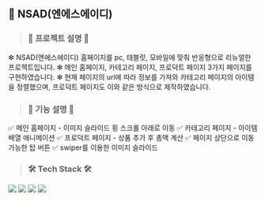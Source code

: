 ## 👖 NSAD(엔에스에이디)


>
> ###  📝 프로젝트 설명 📝
>


  ❇ NSAD(엔에스에이디) 홈페이지를 pc, 태블릿, 모바일에 맞춰 반응형으로 리뉴얼한 프로젝트입니다.
  ❇ 메인 홈페이지, 카테고리 페이지, 프로덕트 페이지 3가지 페이지를 구현하였습니다.
  ❇ 현재 페이지의 url에 따라 정보를 가져와 카테고리 페이지의 아이템을 정렬했으며, 프로덕트 페이지도 이와 같은 방식으로 제작하였습니다.


>
> ###  📝 기능 설명 📝
> 


  ✅ 메인 홈페이지 - 이미지 슬라이드 횡 스크롤 아래로 이동
  ✅ 카테고리 페이지 - 아이템 배열 애니메이션
  ✅ 프로덕트 페이지 - 상품 추가 후 총액 계산
  ✅ 페이지 상단으로 이동 가능한 탑 버튼
  ✅ swiper를 이용한 이미지 슬라이드
 
>
> ###  🛠 Tech Stack 🛠
>

  <img src="https://img.shields.io/badge/html5-E34F26?style=for-the-badge&logo=html5&logoColor=white">
  <img src="https://img.shields.io/badge/css-1572B6?style=for-the-badge&logo=css3&logoColor=white">
  <img src="https://img.shields.io/badge/javascript-F7DF1E?style=for-the-badge&logo=javaScipt&logoColor=black"/>
  <img src="https://img.shields.io/badge/jquery-0769AD?style=for-the-badge&logo=jquery&logoColor=white">
  

<br/>
